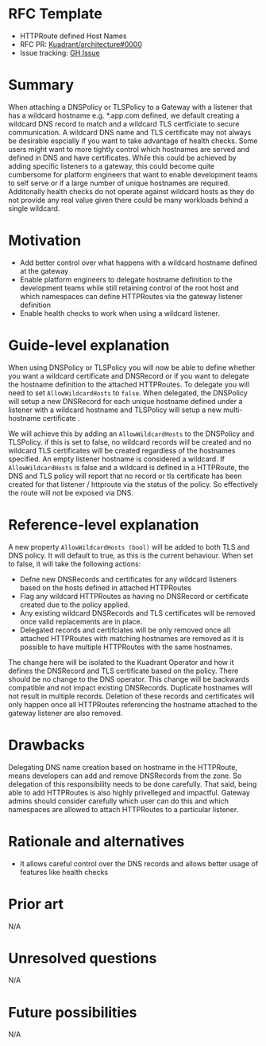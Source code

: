 # RFC Template

- HTTPRoute defined Host Names
- RFC PR: [Kuadrant/architecture#0000](https://github.com/Kuadrant/architecture/pull/0000)
- Issue tracking: [GH Issue](https://github.com/Kuadrant/kuadrant-operator/issues/1386)

# Summary
[summary]: #summary

When attaching a DNSPolicy or TLSPolicy to a Gateway with a listener that has a wildcard hostname e.g. *.app.com defined, we default creating a wildcard DNS record to match and a wildcard TLS certficiate to secure communication. A wildcard DNS name and TLS certificate may not always be desirable espcially if you want to take advantage of health checks. Some users might want to more tightly control which hostnames are served and defined in DNS and have certificates. While this could be achieved by adding specific listeners to a gateway, this could become quite cumbersome for platform engineers that want to enable development teams to self serve or if a large number of unique hostnames are required. Additonally health checks do not operate against wildcard hosts as they do not provide any real value given there could be many workloads behind a single wildcard.  

# Motivation
[motivation]: #motivation

- Add better control over what happens with a wildcard hostname defined at the gateway
- Enable platform engineers to delegate hostname definition to the development teams while still retaining control of the root host and which namespaces can define HTTPRoutes via the gateway listener definition
- Enable health checks to work when using a wildcard listener.

# Guide-level explanation
[guide-level-explanation]: #guide-level-explanation

When using DNSPolicy or TLSPolicy you will now be able to define whether you want a wildcard certificate and DNSRecord or if you want to delegate the hostname definition to the attached HTTPRoutes. To delegate you will need to set `AllowWildcardHosts` to `false`. When delegated, the DNSPolicy will setup a new DNSRecord for each unique hostname defined under a listener with a wildcard hostname and TLSPolicy will setup a new multi-hostname certificate . 

We will achieve this by adding an `AllowWildcardHosts` to the DNSPolicy and TLSPolicy. if this is set to false, no wildcard records will be created and no wildcard TLS certificates will be created regardless of the hostnames specified. An empty listener hostname is considered a wildcard.  If `AllowWildcardHosts` is false and a wildcard is defined in a HTTPRoute, the DNS and TLS policy will report that no record or tls certificate has been created for that listener / httproute via the status of the policy. So effectively the route will not be exposed via DNS.



# Reference-level explanation
[reference-level-explanation]: #reference-level-explanation

A new property `AllowWildcardHosts (bool)`  will be added to both TLS and DNS policy.  It will default to true, as this is the current behaviour. When set to false, it will take the following actions:

- Defne new DNSRecords and certificates for any wildcard listeners based on the hosts defined in attached HTTPRoutes
- Flag any wildcard HTTPRoutes as having no DNSRecord or certificate created due to the policy applied. 
- Any existing wildcard DNSRecords and TLS certificates will be removed once valid replacements are in place.
- Delegated records and certifciates will be only removed once all attached HTTPRoutes with matching hostnames are removed as it is possible to have multiple HTTPRoutes with the same hostnames.

The change here will be isolated to the Kuadrant Operator and how it defines the DNSRecord and TLS certificate based on the policy. There should be no change to the DNS operator. This change will be backwards compatible and not impact existing DNSRecords. Duplicate hostnames will not result in multiple records. Deletion of these records and certificates will only happen once all HTTPRoutes referencing the hostname attached to the gateway listener are also removed.


# Drawbacks
[drawbacks]: #drawbacks

Delegating DNS name creation based on hostname in the HTTPRoute, means developers can add and remove DNSRecords from the zone. So delegation of this responsibility needs to be done carefully. That said, being able to add HTTPRoutes is also highly privelleged and impactful. Gateway admins should consider carefully which user can do this and which namespaces are allowed to attach HTTPRoutes to a particular listener.

# Rationale and alternatives
[rationale-and-alternatives]: #rationale-and-alternatives

- It allows careful control over the DNS records and allows better usage of features like health checks

# Prior art
N/A

# Unresolved questions

N/A

# Future possibilities

N/A